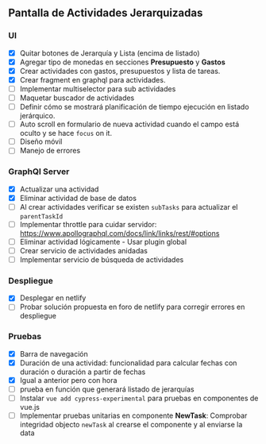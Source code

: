 ## Pantalla de Actividades Jerarquizadas
### **UI**
- [x] Quitar botones de Jerarquía y Lista (encima de listado) 
- [x] Agregar tipo de monedas en secciones **Presupuesto** y **Gastos**
- [x] Crear actividades con gastos, presupuestos y lista de tareas.
- [x] Crear fragment en graphql para actividades.
- [ ] Implementar multiselector para sub actividades
- [ ] Maquetar buscador de actividades
- [ ] Definir cómo se mostrará planificación de tiempo ejecución en listado jerárquico.
- [ ] Auto scroll en formulario de nueva actividad cuando el campo está oculto y se hace `focus` on it.
- [ ] Diseño móvil
- [ ] Manejo de errores

### **GraphQl Server**
- [x] Actualizar una actividad
- [x] Eliminar actividad de base de datos
- [ ] Al crear actividades verificar se existen `subTasks` para actualizar el `parentTaskId`
- [ ] Implementar throttle para cuidar servidor: https://www.apollographql.com/docs/link/links/rest/#options
- [ ] Eliminar actividad lógicamente - Usar plugin global
- [ ] Crear servicio de actividades anidadas
- [ ] Implementar servicio de búsqueda de actividades

### **Despliegue**
- [x] Desplegar en netlify
- [ ] Probar solución propuesta en foro de netlify para corregir errores en despliegue

### **Pruebas**
- [x] Barra de navegación 
- [x] Duración de una actividad: funcionalidad para calcular fechas con duración o duración a partir de fechas
- [x] Igual a anterior pero con hora
- [ ] prueba en función que generará listado de jerarquías
- [ ] Instalar `vue add cypress-experimental` para pruebas en componentes de vue.js
- [ ] Implementar pruebas unitarias en componente **NewTask**: Comprobar integridad objecto `newTask` al crearse el componente y al enviarse la data